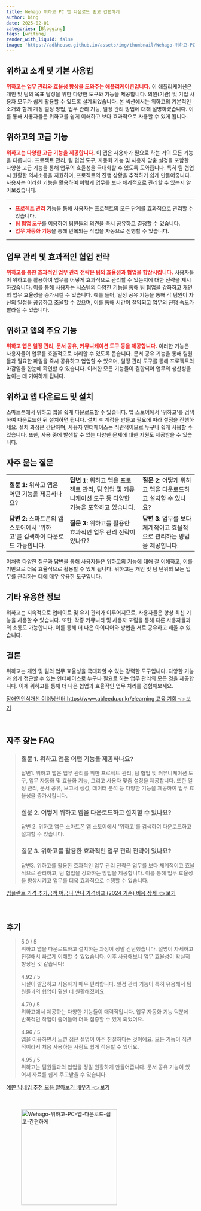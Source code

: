 ```yaml
---
title: Wehago 위하고 PC 앱 다운로드 쉽고 간편하게
author: bing
date: 2025-02-01
categories: [Blogging]
tags: [writing]
render_with_liquid: false
image: 'https://adkhouse.github.io/assets/img/thumbnail/Wehago-위하고-PC-앱-다운로드-쉽고-간편하게.webp'
---
```



<h2 id='위하고 소개 및 기본 사용법'>위하고 소개 및 기본 사용법</h2>

<p><b><span style="color: #ee2323;">위하고는 업무 관리와 효율성 향상을 도와주는 애플리케이션입니다.</span></b> 이 애플리케이션은 개인 및 팀의 목표 달성을 위한 다양한 도구와 기능을 제공합니다. 의원(기관) 및 기업 사용자 모두가 쉽게 활용할 수 있도록 설계되었습니다. 본 섹션에서는 위하고의 기본적인 소개와 함께 계정 설정 방법, 업무 관리 기능, 일정 관리 방법에 대해 설명하겠습니다. 이를 통해 사용자들은 위하고를 쉽게 이해하고 보다 효과적으로 사용할 수 있게 됩니다.</p>

<h2 id='위하고의 고급 기능'>위하고의 고급 기능</h2>

<p><b><span style="color: #ee2323;">위하고는 다양한 고급 기능을 제공합니다.</span></b> 이 앱은 사용자가 필요로 하는 거의 모든 기능을 다룹니다. 프로젝트 관리, 팀 협업 도구, 자동화 기능 및 사용자 맞춤 설정을 포함한 다양한 고급 기능을 통해 업무의 효율성을 극대화할 수 있도록 도와줍니다. 특히 팀 협업 시 원활한 의사소통을 지원하며, 프로젝트의 진행 상황을 추적하기 쉽게 만들어줍니다. 사용자는 이러한 기능을 활용하여 어떻게 업무를 보다 체계적으로 관리할 수 있는지 알아보겠습니다.</p>

<hr />

<ul>
    <li><b><span style="color: #ee2323;">프로젝트 관리</span></b> 기능을 통해 사용자는 프로젝트의 모든 단계를 효과적으로 관리할 수 있습니다.</li>
    <li><b><span style="color: #ee2323;">팀 협업 도구</span></b>를 이용하여 팀원들의 의견을 즉시 공유하고 결정할 수 있습니다.</li>
    <li><b><span style="color: #ee2323;">업무 자동화 기능</span></b>을 통해 반복되는 작업을 자동으로 진행할 수 있습니다.</li>
</ul>

<hr />

<h2 id='업무 관리 및 효과적인 협업 전략'>업무 관리 및 효과적인 협업 전략</h2>

<p><b><span style="color: #ee2323;">위하고를 통한 효과적인 업무 관리 전략은 팀의 효율성과 협업을 향상시킵니다.</span></b> 사용자들이 위하고를 활용하여 업무를 어떻게 효과적으로 관리할 수 있는지에 대한 전략을 제시하겠습니다. 이를 통해 사용자는 시스템의 다양한 기능을 통해 팀 협업을 강화하고 개인의 업무 효율성을 증가시킬 수 있습니다. 예를 들어, 일정 공유 기능을 통해 각 팀원이 자신의 일정을 공유하고 조율할 수 있으며, 이를 통해 시간이 절약되고 업무의 진행 속도가 빨라질 수 있습니다.</p>

<h2 id='위하고 앱의 주요 기능'>위하고 앱의 주요 기능</h2>

<p><b><span style="color: #ee2323;">위하고 앱은 일정 관리, 문서 공유, 커뮤니케이션 도구 등을 제공합니다.</span></b> 이러한 기능은 사용자들이 업무를 효율적으로 처리할 수 있도록 돕습니다. 문서 공유 기능을 통해 팀원들과 필요한 파일을 즉시 공유하고 협업할 수 있으며, 일정 관리 도구를 통해 프로젝트의 마감일을 한눈에 확인할 수 있습니다. 이러한 모든 기능들이 결합되어 업무의 생산성을 높이는 데 기여하게 됩니다.</p>

<h2 id='위하고 앱 다운로드 및 설치'>위하고 앱 다운로드 및 설치</h2>

<p>스마트폰에서 위하고 앱을 쉽게 다운로드할 수 있습니다. 앱 스토어에서 '위하고'를 검색하여 다운로드한 뒤 설치하면 됩니다. 설치 후 계정을 만들고 필요에 따라 설정을 진행하세요. 설치 과정은 간단하며, 사용자 인터페이스는 직관적이므로 누구나 쉽게 사용할 수 있습니다. 또한, 사용 중에 발생할 수 있는 다양한 문제에 대한 지원도 제공받을 수 있습니다.</p>

<h2 id='자주 묻는 질문'>자주 묻는 질문</h2>

<table>
    <tr>
        <td><b>질문 1:</b> 위하고 앱은 어떤 기능을 제공하나요?</td>
        <td><b>답변 1:</b> 위하고 앱은 프로젝트 관리, 팀 협업 및 커뮤니케이션 도구 등 다양한 기능을 포함하고 있습니다.</td>
        <td><b>질문 2:</b> 어떻게 위하고 앱을 다운로드하고 설치할 수 있나요?</td>
    </tr>
    <tr>
        <td><b>답변 2:</b> 스마트폰의 앱 스토어에서 '위하고'를 검색하여 다운로드 가능합니다.</td>
        <td><b>질문 3:</b> 위하고를 활용한 효과적인 업무 관리 전략이 있나요?</td>
        <td><b>답변 3:</b> 업무를 보다 체계적이고 효율적으로 관리하는 방법을 제공합니다.</td>
    </tr>
</table>

<p>이처럼 다양한 질문과 답변을 통해 사용자들은 위하고의 기능에 대해 잘 이해하고, 이를 기반으로 더욱 효율적으로 활용할 수 있게 됩니다. 위하고는 개인 및 팀 단위의 모든 업무를 관리하는 데에 매우 유용한 도구입니다.</p>

<h2 id='기타 유용한 정보'>기타 유용한 정보</h2>

<p>위하고는 지속적으로 업데이트 및 유지 관리가 이루어지므로, 사용자들은 항상 최신 기능을 사용할 수 있습니다. 또한, 각종 커뮤니티 및 사용자 포럼을 통해 다른 사용자들과의 소통도 가능합니다. 이를 통해 더 나은 아이디어와 방법을 서로 공유하고 배울 수 있습니다.</p>

<h2 id='결론'>결론</h2>

<p>위하고는 개인 및 팀의 업무 효율성을 극대화할 수 있는 강력한 도구입니다. 다양한 기능과 쉽게 접근할 수 있는 인터페이스로 누구나 필요로 하는 업무 관리의 모든 것을 제공합니다. 이제 위하고를 통해 더 나은 협업과 효율적인 업무 처리를 경험해보세요.</p>


<p><a class="click-button" title="장애인인식개선 이러닝센터 https//www.ableedu.or.kr/elearning 교육 기회" href="https://adkhouse.github.io/posts/%EC%9E%A5%EC%95%A0%EC%9D%B8%EC%9D%B8%EC%8B%9D%EA%B0%9C%EC%84%A0-%EC%9D%B4%EB%9F%AC%EB%8B%9D%EC%84%BC%ED%84%B0-httpswww.ableedu.or.krelearning-%EA%B5%90%EC%9C%A1-%EA%B8%B0%ED%9A%8C/" rel="dofollow">장애인인식개선 이러닝센터 https//www.ableedu.or.kr/elearning 교육 기회 👈 보기</a></p><br>
<h2 id='자주_찾는_FAQ'>자주 찾는 FAQ</h2>
<div itemscope="" itemtype="https://schema.org/FAQPage"> 
<blockquote> 
<div itemscope="" itemprop="mainEntity" itemtype="https://schema.org/Question"> 
<h3 itemprop="name">질문 1. 위하고 앱은 어떤 기능을 제공하나요? </h3> 
<div itemscope="" itemprop="acceptedAnswer" itemtype="https://schema.org/Answer"> 
<span itemprop="text"> 
<p>답변1. 위하고 앱은 업무 관리를 위한 프로젝트 관리, 팀 협업 및 커뮤니케이션 도구, 업무 자동화 및 효율화 기능, 그리고 사용자 맞춤 설정을 제공합니다. 또한 일정 관리, 문서 공유, 보고서 생성, 데이터 분석 등 다양한 기능을 제공하여 업무 효율성을 증가시킵니다.</p> 
</span> 
</div> 
</div> 
<div itemscope="" itemprop="mainEntity" itemtype="https://schema.org/Question"> 
<h3 itemprop="name">질문 2. 어떻게 위하고 앱을 다운로드하고 설치할 수 있나요? </h3> 
<div itemscope="" itemprop="acceptedAnswer" itemtype="https://schema.org/Answer"> 
<span itemprop="text"> 
<p>답변 2. 위하고 앱은 스마트폰 앱 스토어에서 '위하고'를 검색하여 다운로드하고 설치할 수 있습니다.</p> 
</span> 
</div> 
</div> 
<div itemscope="" itemprop="mainEntity" itemtype="https://schema.org/Question"> 
<h3 itemprop="name">질문 3. 위하고를 활용한 효과적인 업무 관리 전략이 있나요?</h3> 
<div itemscope="" itemprop="acceptedAnswer" itemtype="https://schema.org/Answer"> 
<span itemprop="text"> 
<p>답변3. 위하고를 활용한 효과적인 업무 관리 전략은 업무를 보다 체계적이고 효율적으로 관리하고, 팀 협업을 강화하는 방법을 제공합니다. 이를 통해 업무 효율성을 향상시키고 업무를 더욱 효과적으로 수행할 수 있습니다.</p> 
</span> 
</div> 
</div> 
</blockquote> 
</div>
<p><a class="click-button" title="임플란트 가격 추가금액 어금니 앞니 가격비교 (2024 기준) 비용 상세" href="https://adkhouse.github.io/posts/%EC%9E%84%ED%94%8C%EB%9E%80%ED%8A%B8-%EA%B0%80%EA%B2%A9-%EC%B6%94%EA%B0%80%EA%B8%88%EC%95%A1-%EC%96%B4%EA%B8%88%EB%8B%88-%EC%95%9E%EB%8B%88-%EA%B0%80%EA%B2%A9%EB%B9%84%EA%B5%90-(2024-%EA%B8%B0%EC%A4%80)-%EB%B9%84%EC%9A%A9-%EC%83%81%EC%84%B8/" rel="dofollow">임플란트 가격 추가금액 어금니 앞니 가격비교 (2024 기준) 비용 상세 👈 보기</a></p><br>
<h2 id='후기'>후기</h2>
<div itemscope itemtype="https://schema.org/Product">
  <blockquote>
  <div itemprop="review" itemscope itemtype="https://schema.org/Review">
      <div itemprop="reviewRating" itemscope itemtype="https://schema.org/Rating"> <span itemprop="ratingValue">5.0</span> / <span itemprop="bestRating">5</span> </div>
      <span itemprop="reviewBody">위하고 앱을 다운로드하고 설치하는 과정이 정말 간단했습니다. 설명이 자세하고 친절해서 빠르게 이해할 수 있었습니다. 이후 사용해보니 업무 효율성이 확실히 향상된 것 같습니다!</span>
  </div>
  <br>
  <div itemprop="review" itemscope itemtype="https://schema.org/Review">
      <div itemprop="reviewRating" itemscope itemtype="https://schema.org/Rating"> <span itemprop="ratingValue">4.92</span> / <span itemprop="bestRating">5</span> </div>
      <span itemprop="reviewBody">시설이 깔끔하고 사용하기 매우 편리합니다. 일정 관리 기능이 특히 유용해서 팀원들과의 협업이 훨씬 더 원활해졌어요.</span>
  </div>
  <br>
  <div itemprop="review" itemscope itemtype="https://schema.org/Review">
      <div itemprop="reviewRating" itemscope itemtype="https://schema.org/Rating"> <span itemprop="ratingValue">4.79</span> / <span itemprop="bestRating">5</span> </div>
      <span itemprop="reviewBody">위하고에서 제공하는 다양한 기능들이 매력적입니다. 업무 자동화 기능 덕분에 반복적인 작업이 줄어들어 더욱 집중할 수 있게 되었어요.</span>
  </div>
  <br>
  <div itemprop="review" itemscope itemtype="https://schema.org/Review">
      <div itemprop="reviewRating" itemscope itemtype="https://schema.org/Rating"> <span itemprop="ratingValue">4.96</span> / <span itemprop="bestRating">5</span> </div>
      <span itemprop="reviewBody">앱을 이용하면서 느낀 점은 설명이 아주 친절하다는 것이에요. 모든 기능이 직관적이라서 처음 사용하는 사람도 쉽게 적응할 수 있어요.</span>
  </div>
  <br>
  <div itemprop="review" itemscope itemtype="https://schema.org/Review">
      <div itemprop="reviewRating" itemscope itemtype="https://schema.org/Rating"> <span itemprop="ratingValue">4.95</span> / <span itemprop="bestRating">5</span> </div>
      <span itemprop="reviewBody">위하고는 팀원들과의 협업을 정말 원활하게 만들어줍니다. 문서 공유 기능이 있어서 자료를 쉽게 주고받을 수 있습니다.</span>
  </div>
  </blockquote>
</div>
<p><a class="click-button" title="예쁜 닉네임 추천 모음 알아보기 배우기" href="https://adkhouse.github.io/posts/%EC%98%88%EC%81%9C-%EB%8B%89%EB%84%A4%EC%9E%84-%EC%B6%94%EC%B2%9C-%EB%AA%A8%EC%9D%8C-%EC%95%8C%EC%95%84%EB%B3%B4%EA%B8%B0-%EB%B0%B0%EC%9A%B0%EA%B8%B0/" rel="dofollow">예쁜 닉네임 추천 모음 알아보기 배우기 👈 보기</a></p><br>
<figure class="image"><img src="https://adkhouse.github.io/assets/img/thumbnail/Wehago-위하고-PC-앱-다운로드-쉽고-간편하게.webp" alt="Wehago-위하고-PC-앱-다운로드-쉽고-간편하게" width="256" height="256"></figure>